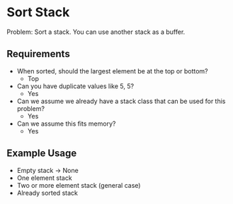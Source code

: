 # Sort Stack

Problem: Sort a stack. You can use another stack as a buffer.

## Requirements

- When sorted, should the largest element be at the top or bottom?
  - Top
- Can you have duplicate values like 5, 5?
  - Yes
- Can we assume we already have a stack class that can be used for this problem?
  - Yes
- Can we assume this fits memory?
  - Yes

## Example Usage

- Empty stack -> None
- One element stack
- Two or more element stack (general case)
- Already sorted stack
